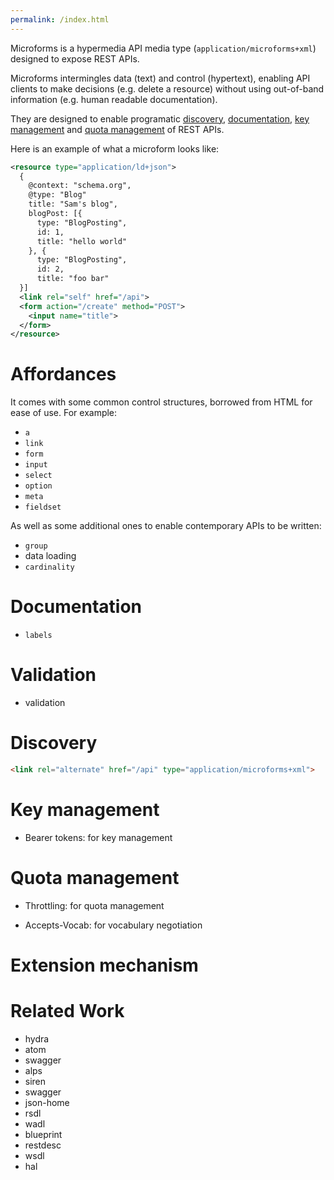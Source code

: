 ```yaml
---
permalink: /index.html
---
```


Microforms is a hypermedia API media type (```application/microforms+xml```) designed to expose REST APIs.

Microforms intermingles data (text) and control (hypertext), enabling API clients to make decisions (e.g. delete a resource) without using out-of-band information (e.g. human readable documentation).

They are designed to enable programatic [discovery](#discovery), [documentation](#documentation), [key management](#key-management) and [quota management](#quota-management) of REST APIs.

Here is an example of what a microform looks like:

```xml
<resource type="application/ld+json">
  {
    @context: "schema.org",
    @type: "Blog"
    title: "Sam's blog",
    blogPost: [{
      type: "BlogPosting",
      id: 1,
      title: "hello world"
    }, {
      type: "BlogPosting",
      id: 2,
      title: "foo bar"
  }]
  <link rel="self" href="/api">
  <form action="/create" method="POST">
    <input name="title">
  </form>
</resource>
```

# Affordances

It comes with some common control structures, borrowed from HTML for ease of use. For example:

* ```a```
* ```link```
* ```form```
* ```input```
* ```select```
* ```option```
* ```meta```
* ```fieldset```

As well as some additional ones to enable contemporary APIs to be written:

* ```group```
* data loading
* ```cardinality```

# Documentation

* ```labels```

# Validation

* validation

# Discovery

```html
<link rel="alternate" href="/api" type="application/microforms+xml">
```

# Key management

* Bearer tokens: for key management

# Quota management

* Throttling: for quota management

* Accepts-Vocab: for vocabulary negotiation

# Extension mechanism

# Related Work

* hydra
* atom
* swagger
* alps
* siren
* swagger
* json-home
* rsdl
* wadl
* blueprint
* restdesc
* wsdl
* hal

